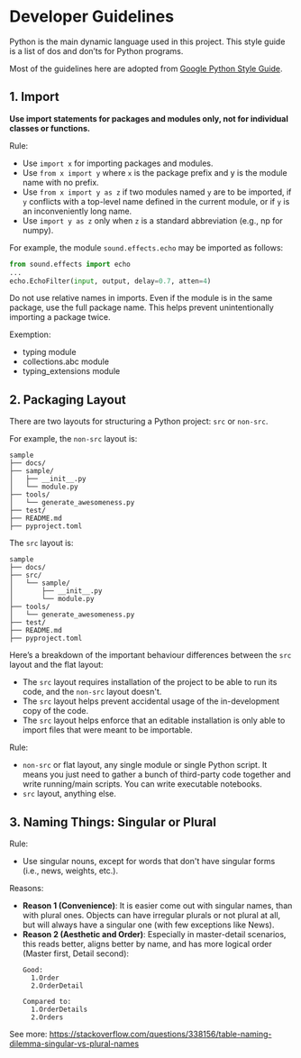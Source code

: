 # Developer Guidelines

Python is the main dynamic language used in this project. This style guide is a
list of dos and don’ts for Python programs.

Most of the guidelines here are adopted from [Google Python Style Guide](https://google.github.io/styleguide/pyguide.html).

## 1. Import
**Use import statements for packages and modules only, not for individual
classes or functions.**

Rule:
- Use `import x` for importing packages and modules.
- Use `from x import y` where `x` is the package prefix and y is the module name
  with no prefix.
- Use `from x import y as z` if two modules named `y` are to be imported, if `y`
conflicts with a top-level name defined in the current module, or if `y` is an
inconveniently long name.
- Use `import y as z` only when `z` is a standard abbreviation (e.g., np for
  numpy).

For example, the module `sound.effects.echo` may be imported as follows:
```python
from sound.effects import echo
...
echo.EchoFilter(input, output, delay=0.7, atten=4)
```

Do not use relative names in imports. Even if the module is in the same package,
use the full package name. This helps prevent unintentionally importing a
package twice.

Exemption:
- typing module
- collections.abc module
- typing_extensions module

## 2. Packaging Layout
There are two layouts for structuring a Python project: `src` or `non-src`.

For example, the `non-src` layout is:
```
sample
├── docs/
├── sample/
│   ├── __init__.py
│   └── module.py
├── tools/
│   └── generate_awesomeness.py
├── test/
├── README.md
├── pyproject.toml
```

The `src` layout is:
```
sample
├── docs/
├── src/
│   └── sample/
│       ├── __init__.py
│       └── module.py
├── tools/
│   └── generate_awesomeness.py
├── test/
├── README.md
├── pyproject.toml
```

Here’s a breakdown of the important behaviour differences between the `src`
layout and the flat layout:
- The `src` layout requires installation of the project to be able to run its
  code, and the `non-src` layout doesn't.
- The `src` layout helps prevent accidental usage of the in-development copy of
  the code.
- The `src` layout helps enforce that an editable installation is only able to
  import files that were meant to be importable.

Rule:
- `non-src` or flat layout, any single module or single Python script. It means
  you just need to gather a bunch of third-party code together and write 
  running/main scripts. You can write executable notebooks.
- `src` layout, anything else.

## 3. Naming Things: Singular or Plural
Rule:
  - Use singular nouns, except for words that don't have singular forms (i.e.,
    news, weights, etc.).

Reasons:
- **Reason 1 (Convenience)**: It is easier come out with singular names, than
  with plural ones. Objects can have irregular plurals or not plural at all, but
  will always have a singular one (with few exceptions like News).
- **Reason 2 (Aesthetic and Order)**: Especially in master-detail scenarios,
  this reads better, aligns better by name, and has more logical order (Master
  first, Detail second):
  ```
  Good:
    1.Order
    2.OrderDetail 
   
  Compared to:
    1.OrderDetails
    2.Orders
  ```

See more: https://stackoverflow.com/questions/338156/table-naming-dilemma-singular-vs-plural-names
